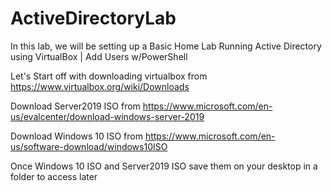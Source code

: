 # ActiveDirectoryLab

In this lab, we will be setting up a Basic Home Lab Running Active Directory using VirtualBox | Add Users w/PowerShell

Let's Start off with downloading virtualbox from https://www.virtualbox.org/wiki/Downloads

Download Server2019 ISO from https://www.microsoft.com/en-us/evalcenter/download-windows-server-2019

Download Windows 10 ISO from https://www.microsoft.com/en-us/software-download/windows10ISO

Once Windows 10 ISO and Server2019 ISO save them on your desktop in a folder to access later

